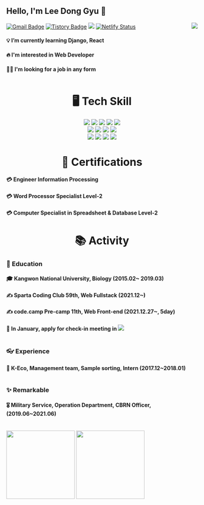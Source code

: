 ## Hello, I'm Lee Dong Gyu 👋<br>

[![Gmail Badge](https://img.shields.io/badge/Gmail-D14836?style=flat&logo=Gmail&logoColor=white)](mailto:tenenger7125@gmail.com)
[![Tistory Badge](https://img.shields.io/badge/Tistory-FF8800?style=flat&logoColor=white)](https://2mojurmoyang.tistory.com/)
<img src="https://img.shields.io/badge/github-181717?style=flat&logo=github&logoColor=white">
[![Netlify Status](https://api.netlify.com/api/v1/badges/56974520-275d-4298-9ce2-0d5cc278db57/deploy-status)](https://ldg-portfolio.netlify.app)
<img align='right' src="http://mazassumnida.wtf/api/v2/generate_badge?boj=tenenger">

#### 💡 I’m currently learning Django, React <br>
#### 🔥 I'm interested in Web Developer<br>
#### 👨‍💻 I'm looking for a job in any form<br><br>

<!--내가 보유한 스킬목록-->
<div align=center><h1>🖥️ Tech Skill</h1></div>
<div align=center> 
  <img src="https://img.shields.io/badge/html5-E34F26?style=for-the-badge&logo=html5&logoColor=white"> 
  <img src="https://img.shields.io/badge/css-1572B6?style=for-the-badge&logo=css3&logoColor=white"> 
  <img src="https://img.shields.io/badge/javascript-F7DF1E?style=for-the-badge&logo=javascript&logoColor=black">
  <img src="https://img.shields.io/badge/jquery-0769AD?style=for-the-badge&logo=jquery&logoColor=white">
  <img src="https://img.shields.io/badge/bootstrap-7952B3?style=for-the-badge&logo=bootstrap&logoColor=white"><br>
  <img src="https://img.shields.io/badge/python-3776AB?style=for-the-badge&logo=python&logoColor=white"> 
  <img src="https://img.shields.io/badge/mongoDB-47A248?style=for-the-badge&logo=MongoDB&logoColor=white">
  <img src="https://img.shields.io/badge/flask-000000?style=for-the-badge&logo=flask&logoColor=white">
  <img src="https://img.shields.io/badge/Django-092E20?style=for-the-badge&logo=django&logoColor=white"><br>
  <img src="https://img.shields.io/badge/github-181717?style=for-the-badge&logo=github&logoColor=white">
  <img src="https://img.shields.io/badge/amazonaws-232F3E?style=for-the-badge&logo=amazonaws&logoColor=white">
  <img src="https://img.shields.io/badge/Netlify-00C7B7?style=for-the-badge&logo=netlify&logoColor=white">
  <img src="https://img.shields.io/badge/Slack-4A154B?style=for-the-badge&logo=slack&logoColor=white">

  <br>
</div>
<!--내가 보유한 스킬목록-->
<div align=center><h1>📃 Certifications</h1></div>

#### 💳 Engineer Information Processing<br>
#### 💳 Word Processor Specialist Level-2<br>
#### 💳 Computer Specialist in Spreadsheet & Database  Level-2<br>

<div align=center><h1>📚 Activity</h1></div>
</div>



### 🏫 Education <br>
#### 🎓 Kangwon National University, Biology (2015.02~ 2019.03) <br>
#### ✍️ Sparta Coding Club 59th, Web Fullstack (2021.12~)<br>
#### ✍️ code.camp Pre-camp 11th, Web Front-end (2021.12.27~, 5day)<br>
#### 📅 In January, apply for check-in meeting in <img src="https://img.shields.io/badge/42Seoul-000000?style=flat-square&logo=42&logoColor=white">  <br><br>
### 👓 Experience <br>
#### 🐞 K-Eco, Management team, Sample sorting, Intern (2017.12~2018.01) <br><br>

### ✨ Remarkable <br>
#### 🎖️ Military Service, Operation Department, CBRN Officer, (2019.06~2021.06)<br><br>

<p align="left">
<img height="180em" src="https://github-readme-stats.vercel.app/api?username=tenenger&show_icons=true&include_all_commits=true&custom_title=GitHub%20Stats" align = "center"/>
<img height="180em" src="https://github-readme-stats.vercel.app/api/top-langs/?username=tenenger&layout=compact&langs_count=8" align = "center"/>
</p>

<!--
**tenenger/tenenger** is a ✨ _special_ ✨ repository because its `README.md` (this file) appears on your GitHub profile.

<img align='right' src="https://github-readme-stats.vercel.app/api?username=tenenger" height="165">

Here are some ideas to get you started:

- 🔭 I’m currently working on ...
- 🌱 I’m currently learning ...
- 👯 I’m looking to collaborate on ...
- 🤔 I’m looking for help with ...
- 💬 Ask me about ...
- 📫 How to reach me: ...
- 😄 Pronouns: ...
- ⚡ Fun fact: ...
-->
